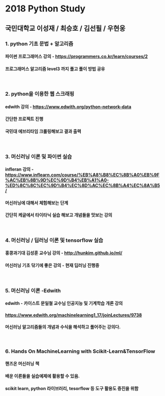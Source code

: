 # 2018 Python Study
## 국민대학교 이성재 / 최승호 / 김선필 / 우현웅

### 1. python 기초 문법 + 알고리즘
#### 파이썬 프로그래머스 강의 - https://programmers.co.kr/learn/courses/2
#### 프로그래머스 알고리즘 level3 까지 풀고 풀이 방법 공유

<br>

### 2. python을 이용한 웹 스크래핑
#### edwith 강의 - https://www.edwith.org/python-network-data
#### 간단한 프로젝트 진행
#### 국민대 에브리타임 크롤링해보고 결과 출력

<br>

### 3. 머신러닝 이론 및 파이썬 실습
#### infleran 강의 - https://www.inflearn.com/course/%EB%A8%B8%EC%8B%A0%EB%9F%AC%EB%8B%9D%EC%9D%B4%EB%A1%A0-%ED%8C%8C%EC%9D%B4%EC%8D%AC%EC%8B%A4%EC%8A%B5/
#### 머신러닝에 대해서 체험해보는 단계
#### 간단히 케글에서 타이타닉 실습 해보고 개념들을 맛보는 강의

<br>

### 4. 머신러닝 / 딥러닝 이론 및 tensorflow 실습
#### 홍콩과기대 김성훈 교수님 강의 - http://hunkim.github.io/ml/
#### 머신러닝 기초 닦기에 좋은 강의 - 현재 딥러닝 진행중

<br>

### 5. 머신러닝 이론 -Edwith
#### edwith - 카이스트 문일철 교수님 인공지능 및 기계학습 개론 강의
#### https://www.edwith.org/machinelearning1_17/joinLectures/9738
#### 머신러닝 알고리즘들의 개념과 수식을 해석하고 풀어주는 강의다.

<br>

### 6. Hands On MachineLearning with Scikit-Learn&TensorFlow
#### 핸즈온 머신러닝 책
#### 배운 이론들을 실습예제에 활용할 수 있음.
#### scikit learn, python 라이브러리, tesorflow 등 도구 활용도 증진을 위함

